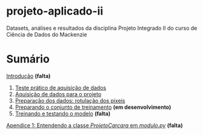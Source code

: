 # projeto-aplicado-ii
Datasets, análises e resultados da disciplina Projeto Integrado II do curso de Ciência de Dados do Mackenzie

# Sumário
[Introdução]() **(falta)**
1. [Teste prático de aquisição de dados](https://github.com/victorteodoro/projeto-aplicado-ii/blob/main/1_Teste_pr%C3%A1tico_de_aquisi%C3%A7%C3%A3o_de_dados.ipynb)
2. [Aquisição de dados para o projeto](https://github.com/victorteodoro/projeto-aplicado-ii/blob/main/2_Aquisi%C3%A7%C3%A3o_de_dados_para_o_projeto.ipynb)
3. [Preparação dos dados: rotulação dos pixeis](https://github.com/victorteodoro/projeto-aplicado-ii/blob/main/3_Prepara%C3%A7%C3%A3o_dos_dados_rotula%C3%A7%C3%A3o_dos_pixeis.ipynb)
4. [Preparando o conjunto de treinamento](https://github.com/victorteodoro/projeto-aplicado-ii/blob/main/4_Preparando_o_conjunto_de_treinamento.ipynb) **(em desenvolvimento)**
5. [Treinando e testando o modelo]() **(falta)**

[Apendice 1: Entendendo a classe *ProjetoCarcara* em *modulo.py*]() **(falta)**

